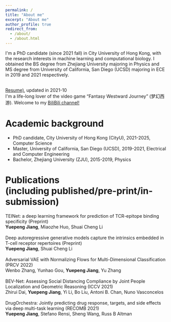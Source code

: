 ```yaml
---
permalink: /
title: "About me"
excerpt: "About me"
author_profile: true
redirect_from:
  - /about/
  - /about.html
---
```

<!-- 我出生在江西丰城（1997），成长在深圳市，南山区，在深圳完成了义务教育。喜欢古典乐和流行乐，从小学习小提琴，师从于国家一级演奏员吴经齐先生，并在2014-2015年间有幸得到姜凌老师指导，在13岁时获得了小提琴的十级证书，曾获深圳弘文时声杯杯小提琴一等奖（2010，少年组），浙江省小提琴比赛青年组三等奖（2015，专业比赛），同时我也很喜欢听周杰伦，许嵩，邓紫棋的歌。从小便开始玩《梦幻西游》（2006），一入梦幻已十六年，至今仍无比喜欢着这款童年游戏([我的梦幻图鉴](https://jiangdada1221.github.io/files/menghuan.pdf))。 我于2019年和2021年获得了理学学士（浙江大学）和理学硕士（UCSD）， 从2021年秋博士入学香港城市大学（计算机科学), 目前研究方向为机器学习，计算生物。
<br /> <br /> -->
I'm a PhD candidate (since 2021 fall) in City University of Hong Kong, with the research interests in machine learning and computational biology. I obtained the BS degree from Zhejiang University majoring in Physics and MS degree from University of California, San Diego (UCSD) majoring in ECE in 2019 and 2021 respectively.<br /><br />

[Resume)](https://jiangdada1221.github.io/files/CV_2021fall.pdf), updated in 2021-10 <br />
I'm a life-long lover of the video game “Fantasy Westward Journey” (梦幻西游). Welcome to my [BiliBili channel!](https://space.bilibili.com/484406122?spm_id_from=333.1007.0.0)  <br />

Academic background
======
- PhD candidate, City University of Hong Kong (CityU), 2021-2025, Computer Science <br />
- Master, University of California, San Diego (UCSD), 2019-2021, Electrical and Computer Engineering <br />
- Bachelor, Zhejiang University (ZJU), 2015-2019, Physics<br />  
<!-- - 高中(High School), 深圳市实验学校高中部， 2012-2015， 理科 <br /><br /> -->


Publications<br />(including published/pre-print/in-submission)
======
<!-- PMGrad: Improving Multi-Task Optimization from Two Complementary Aspects (Submitted to IJCAI-22, under the phase 2nd reviewing process, will be posted in Arxiv) <br />
__Yuepeng Jiang__, Wenbo Zhang, Yunhao Gou, Yu Zhang <br /> <br />
Adversarial VAE with Normalizing Flows for Multi-Dimensional Classification (Submitted to IJCAI-22, under the phase 2nd reviewing process) <br />
Wenbo Zhang, Yunhao Gou, __Yuepeng Jiang__,  Yu Zhang <br /> <br /> -->
TEINet: a deep learning framework for prediction of TCR-epitope binding specificity (Preprint) <br />
__Yuepeng Jiang__, Miaozhe Huo, Shuai Cheng Li <br /> <br />
Deep autoregressive generative models capture the intrinsics embedded in T-cell receptor repertoires (Preprint)<br />
__Yuepeng Jiang__, Shuai Cheng Li <br /> <br />
Adversarial VAE with Normalizing Flows for Multi-Dimensional Classification (PRCV 2022) <br />
Wenbo Zhang, Yunhao Gou, __Yuepeng Jiang__, Yu Zhang <br /> <br />
BEV-Net: Assessing Social Distancing Compliance by Joint People Localization and Geometric Reasoning (ICCV 2021) <br />
Zhirui Dai, __Yuepeng Jiang__, Yi Li, Bo Liu, Antoni B. Chan, Nuno Vasconcelos <br /> <br />
DrugOrchestra: Jointly predicting drug response, targets, and side effects via deep multi-task learning (RECOMB 2021) <br />
__Yuepeng Jiang__, Stefano Rensi, Sheng Wang, Russ B Altman <br /> <br />

<!-- __Thank You__ List <br />
I would like to appreciate the following friends for helping me become what I wish to be. <br />
Jiyang Li, my childhood friend. <br />
Jinjie Zeng, my middle school classmate, always support me with no condition <br />
Zao Yin, my high school classmate, without too much talks, I know you're a really good friend to me <br />
Chongxin Run, my classmate in Zhejiang University, physics department, I wish I could have known you earlier. <br />
Lingfeng Wei and Jiangeng Dong, two 大佬 from Chu Kochen Honors College, Zhejiang University, we live together for 1.5 years. #1116-CA92122-LaScala, the memory will last forever to me. <br />
Haoming Zhang, Yuting Jiang, and Jiajun Du, my schoolmates at UCSD, help me go through the tough time when I first came to USA. I really appreciate that. <br />
Yunhao Gou and Bowen Zhang, two colleages when I'm in Sustech, Shenzhen. Though the time we spent together is less than 2 months, maybe I have more conversations with them than most other people appeared in my life. <br /> -->
